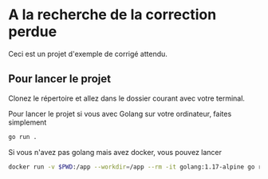 # A la recherche de la correction perdue
Ceci est un projet d'exemple de corrigé attendu.


## Pour lancer le projet

Clonez le répertoire et allez dans le dossier courant avec votre terminal.

Pour lancer le projet si vous avec Golang sur votre ordinateur, faites simplement 
```bash
go run .
```

Si vous n'avez pas golang mais avez docker, vous pouvez lancer 
```bash
docker run -v $PWD:/app --workdir=/app --rm -it golang:1.17-alpine go run . 
```